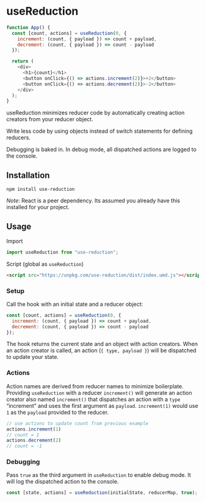 # useReduction

```javascript
function App() {
  const [count, actions] = useReduction(0, {
    increment: (count, { payload }) => count + payload,
    decrement: (count, { payload }) => count - payload
  });

  return (
    <div>
      <h1>{count}</h1>
      <button onClick={() => actions.increment(2)}>+2</button>
      <button onClick={() => actions.decrement(2)}>-2</button>
    </div>
  );
}
```

useReduction minimizes reducer code by automatically creating action creators from your reducer object.

Write less code by using objects instead of switch statements for defining reducers.

Debugging is baked in. In debug mode, all dispatched actions are logged to the console.

## Installation

`npm install use-reduction`

_Note_: React is a peer dependency. Its assumed you already have this installed for your project.

## Usage

Import

```javascript
import useReduction from "use-reduction";
```

Script (global as `useReduction`)

```html
<script src="https://unpkg.com/use-reduction/dist/index.umd.js"></script>
```

### Setup

Call the hook with an initial state and a reducer object:

```javascript
const [count, actions] = useReduction(0, {
  increment: (count, { payload }) => count + payload,
  decrement: (count, { payload }) => count - payload
});
```

The hook returns the current state and an object with action creators. When an action creator is called, an action (`{ type, payload }`) will be dispatched to update your state.

### Actions

Action names are derived from reducer names to minimize boilerplate. Providing `useReduction` with a reducer `increment()` will generate an action creator also named `increment()` that dispatches an action with a `type` “increment” and uses the first argument as `payload`. `increment(1)` would use `1` as the `payload` provided to the reducer.

```javascript
// use actions to update count from previous example
actions.increment(1)
// count = 1
actions.decrement(2)
// count = -1
```

### Debugging

Pass `true` as the third argument in `useReduction` to enable debug mode. It will log the dispatched action to the console.

```javascript
const [state, actions] = useReduction(initialState, reducerMap, true);
```